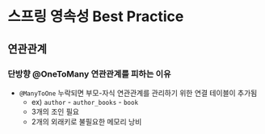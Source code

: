 # 스프링 영속성 Best Practice

## 연관관계

### 단방향 @OneToMany 연관관계를 피하는 이유

- `@ManyToOne` 누락되면 부모-자식 연관관계를 관리하기 위한 연결 테이블이 추가됨
  - ex) `author` - `author_books` - `book`
  - 3개의 조인 필요
  - 2개의 외래키로 불필요한 메모리 낭비
